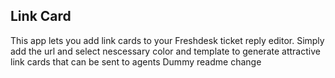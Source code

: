 ## Link Card

This app lets you add link cards to your Freshdesk ticket reply editor. Simply add the url and select nescessary color and template to generate attractive link cards that can be sent to agents
Dummy readme change

